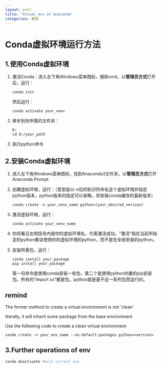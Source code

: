 ```yaml
---
layout: post
title: "Vitual env of Anaconda"
categories: 教程
---
```


# Conda虚拟环境运行方法

## 1.使用Conda虚拟环境

1. 激活Conda：进入左下角Windows菜单图标，搜索cmd，以**管理员方式**打开后，运行：

   ```shell
   conda init
   ```

   然后运行：

   ```shell
   conda activate your_venv
   ```

2. 移步到你所需的文件夹：

   ```shell
   D:
   cd D:/your_path
   ```

3. 执行python命令

## 2.安装Conda虚拟环境

1. 进入左下角Windows菜单图标，找到Anaconda3文件夹，以**管理员方式**打开Anaconda Prompt

2. 创建虚拟环境，运行：（意思是以-n后的标识符命名这个虚拟环境并指定python版本，python版本的指定可以省略，将安装conda缓存的最新版本）

   ```shell
   conda create -n your_venv_name python=(your_desired_version)
   ```

3. 激活虚拟环境，运行：

   ```shel
   conda activate your_venv_name
   ```

4. 你将看见左侧括号内是你的虚拟环境名，代表激活成功。“激活”指在当前所指定的python都会使用你的虚拟环境的python，而不是在全局安装的python。

5. 安装所需包，运行：

   ```shell
   conda install your_package
   pip install your_package
   ```

   第一句命令是使用conda安装一些包，第二个是使用python内置的pip安装包。所有的“import xx”都是包，python就是基于这一系列包而运行的。

## remind

The former method to create a virtual environment is not 'clean'

literally, it will inherit some package from the base environment

Use the following code to create a clean virtual environment

```txt
conda create -n your_env_name --no-default-packages python=<version>
```

## 3.Further operations of env

```python
conda deactivate #exit current env
```







 